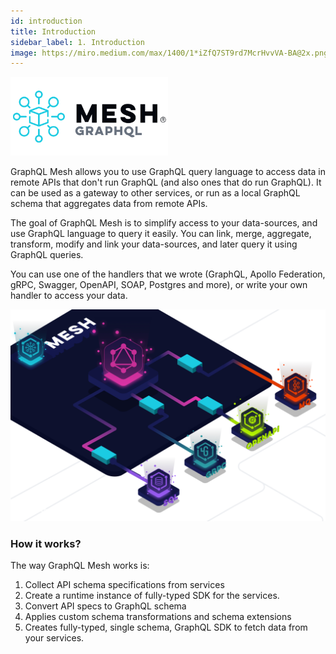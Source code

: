```yaml
---
id: introduction
title: Introduction
sidebar_label: 1. Introduction
image: https://miro.medium.com/max/1400/1*iZfQ7ST9rd7McrHvvVA-BA@2x.png
---
```


<img
  width="50%"
  alt="GraphQL Mesh"
  src="/img/mesh-text-logo.svg"
/>

GraphQL Mesh allows you to use GraphQL query language to access data in remote APIs that don't run GraphQL (and also ones that do run GraphQL). It can be used as a gateway to other services, or run as a local GraphQL schema that aggregates data from remote APIs.

The goal of GraphQL Mesh is to simplify access to your data-sources, and use GraphQL language to query it easily. You can link, merge, aggregate, transform, modify and link your data-sources, and later query it using GraphQL queries.

You can use one of the handlers that we wrote (GraphQL, Apollo Federation, gRPC, Swagger, OpenAPI, SOAP, Postgres and more), or write your own handler to access your data.

![GraphQL Mesh](/img/mesh-example.png)

### How it works?

The way GraphQL Mesh works is:

1. Collect API schema specifications from services
2. Create a runtime instance of fully-typed SDK for the services.
3. Convert API specs to GraphQL schema
4. Applies custom schema transformations and schema extensions
5. Creates fully-typed, single schema, GraphQL SDK to fetch data from your services.
